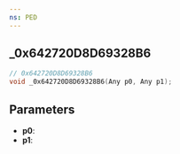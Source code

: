 ```yaml
---
ns: PED
---
```

## _0x642720D8D69328B6

```c
// 0x642720D8D69328B6
void _0x642720D8D69328B6(Any p0, Any p1);
```

## Parameters
* **p0**:
* **p1**:
